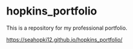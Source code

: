# hopkins_portfolio
This is a repository for my professional portfolio.

https://seahopki12.github.io/hopkins_portfolio/
